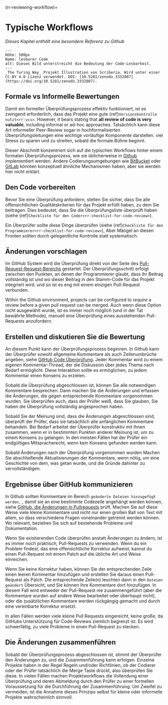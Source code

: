 (rr-reviewing-workflow)=
# Typische Workflows

*Dieses Kapitel enthält eine besondere Referenz zu Github*

```{figure} ../../figures/readable-code.jpg
---
Höhe: 500px
Name: lesbarer Code
alt: Dieses Bild unterstreicht die Bedeutung der Code-Lesbarkeit.
---
_The Turing Way_ Projekt Illustration von Scriberia. Wird unter einer CC-BY 4.0 Lizenz verwendet. DOI: [10.5281/zenodo.3332807](https://doi.org/10.5281/zenodo.3332807).
```

## Formale vs Informelle Bewertungen

Damit ein formeller Überprüfungsprozess effektiv funktioniert, ist es zwingend erforderlich, dass das Projekt eine gute {ref}`Versionskontrolle nutzt<rr-vcs>`. However, it bears stating that **all review of code is very valuable**, including informal or ad-hoc approaches. Tatsächlich kann diese Art informeller Peer-Review sogar in hochformalisierten Überprüfungsleitungen eine wichtige vorläufige Komponente darstellen. viel Stress zu sparen und zu streiten, sobald die formale Bühne beginnt.

Dieser Abschnitt konzentriert sich auf die typischen Workflows hinter einem formalen Überprüfungsprozess, wie sie üblicherweise in [Github](https://github.com/) implementiert werden. Andere Codierungsumgebungen wie [BitBucket](https://bitbucket.org/) oder [GitLab](https://about.gitlab.com/) könnten konzeptuell ähnliche Mechanismen haben, aber sie werden hier nicht erklärt.

## Den Code vorbereiten

Bevor Sie eine Überprüfung anfordern, stellen Sie sicher, dass Sie alle offensichtlichen Qualitätskriterien für das Projekt erfüllt haben, zu dem Sie beitragen. Dies bedeutet, dass Sie die Überprüfungsliste überprüft haben (siehe {ref}`Checkliste für den Coder<rr-checklist-for-code-review>`).

Ein Überprüfer sollte diese Dinge überprüfen (siehe {ref}`Checkliste für den Programmierer<rr-checklist-for-code-review>`), Aber Mängel an diesen Fronten sollten durch gelegentliche Kontrolle statt systematisch.

## Änderungen vorschlagen

Im GitHub System wird die Überprüfung direkt von der Seite des [Pull-Request-Request-Bereichs](https://docs.github.com/en/free-pro-team@latest/github/collaborating-with-issues-and-pull-requests/creating-a-pull-request) gestartet. Der Überprüfungsschritt erfolgt zwischen den Punkten, an denen der Programmierer glaubt, dass ihr Beitrag vollständig ist und wo dieser Beitrag in den Stamm-Code für das Projekt integriert wird. und so ist es eng mit einem einzigen Pull-Request verbunden.

Within the Github environment, projects can be configured to *require* a review before a given pull request can be merged. Auch wenn diese Option nicht ausgewählt wurde, ist es immer noch möglich (und in der Tat bewährte Methode), manuell eine Überprüfung eines ausstehenden Pull-Requests anzufordern.

## Erstellen und diskutieren Sie die Bewertung

An diesem Punkt kann der Überprüfungsprozess beginnen. In Github kann der Überprüfer sowohl allgemeine Kommentare als auch Zeilenumbrüche angeben, siehe [GitHub Code Überprüfung](https://github.com/features/code-review). Jeder Kommentar wird zu einem eigenen Kommentar-Thread, der die Diskussion über jedes Thema nach Bedarf ermöglicht. Diese Interaktion sollte es ermöglichen, zu jedem Kommentar einen Konsens zu erzielen.

Sobald die Überprüfung abgeschlossen ist, können Sie alle notwendigen Kommentare besprechen. Dann machen Sie die Änderungen und erfassen die Änderungen, die gegen entsprechende Kommentare vorgenommen wurden. Sie überprüfen auch, dass der Prüfer weiß, dass Sie glauben, Sie haben die Überprüfung vollständig angesprochen haben.

Sobald Sie der Meinung sind, dass die Änderungen abgeschlossen sind, überprüft der Prüfer, dass sie tatsächlich alle anfänglichen Kommentare behandeln. Bei Bedarf arbeitet der Überprüfer konstruktiv mit Ihnen zusammen, wenn er in bestimmten Punkten anderer Meinung ist, um zu einem Konsens zu gelangen. In den meisten Fällen hat der Prüfer ein endgültiges Mitspracherecht, wenn kein Konsens gefunden werden kann.

Sobald Änderungen nach der Überprüfung vorgenommen wurden Machen Sie abschließende Aktualisierungen der Kommentare, wenn nötig, um eine Geschichte von dem, was getan wurde, und die Gründe dahinter zu vervollständigen.

## Ergebnisse über GitHub kommunizieren

In Github sollten Kommentare im Bereich `geänderte Dateien hinzugefügt werden,` , damit sie an eine bestimmte Codezeile angehängt werden können, siehe [GitHub, die Änderungen in Pullrequests](https://docs.github.com/en/free-pro-team@latest/github/collaborating-with-issues-and-pull-requests/reviewing-changes-in-pull-requests) prüft. Machen Sie auf diese Weise viele kleine Kommentare und nicht nur einen großen Ball von Text mit allem, so dass verschiedene Fragen voneinander getrennt werden können. Wo relevant, beziehen Sie sich auf bestehende Probleme und Dokumentation.

Wenn Sie existierenden Code überprüfen anstatt Änderungen zu ändern, ist es immer noch praktisch, Pull-Requests zu verwenden. Wenn du ein Problem findest, das eine offensichtliche Korrektur aufweist, kannst du einen Pull-Request mit einem Patch auf die übliche Art und Weise einreichen.

Wenn Sie keine Korrektur haben, können Sie der entsprechenden Zeile einen leeren Kommentar hinzufügen und erstellen Sie daraus einen Pull-Request als Patch. Die entsprechende Zeile(n) leuchten dann in den `Dateien geändert` Übersicht, und Sie können Ihre Kommentare dort hinzufügen. In diesem Fall wird entweder der Pull-Request nie zusammengeführt (aber die Kommentare wurden auf andere Weise bearbeitet oder überhaupt nicht), oder die zusätzlichen Kommentare werden rückgängig gemacht und durch eine vereinbarte Korrektur ersetzt.

In allen Fällen werden viele kleine Pull Requests eingereicht, keine große, da GitHubs Unterstützung für Code-Reviews ziemlich begrenzt ist. Es wird schwerfällig, zu viele Probleme in einen Pull-Request zu stecken.

## Die Änderungen zusammenführen

Sobald der Überprüfungsprozess abgeschlossen ist, stimmt der Überprüfer den Änderungen zu, und die Zusammenführung kann erfolgen. Einzelne Projekte haben in der Regel Regeln und/oder Richtlinien, ob der Codierer oder der Prüfer tatsächlich die Merge Taste drückt, also überprüfen Sie diese. In vielen Fällen machen Projektworkflows die Vollendung einer Überprüfung und deren Abmeldung durch den Prüfer zu einer formellen Voraussetzung für die Durchführung der Zusammenführung. Um Zweifel zu vermeiden, ist die Annahme dieses Prinzips selbst für kleine oder informelle Projekte wahrscheinlich sinnvoll.
